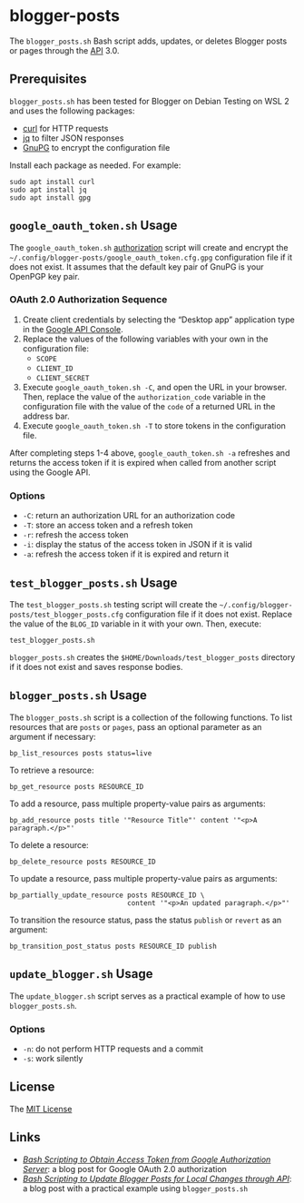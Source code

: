 # blogger-posts #

<!-- Bash script that adds, updates, or deletes Blogger post or page through
API -->

The `blogger_posts.sh` Bash script adds, updates, or deletes Blogger posts or
pages through the [API](https://developers.google.com/blogger) 3.0.

## Prerequisites ##

`blogger_posts.sh` has been tested for Blogger on Debian Testing on WSL 2 and
uses the following packages:

  * [curl](https://curl.se/) for HTTP requests
  * [jq](https://jqlang.github.io/jq/) to filter JSON responses
  * [GnuPG](https://gnupg.org/index.html) to encrypt the configuration file

Install each package as needed. For example:

``` shell
sudo apt install curl
sudo apt install jq
sudo apt install gpg
```

## `google_oauth_token.sh` Usage ##

The `google_oauth_token.sh`
[authorization](https://developers.google.com/identity/protocols/oauth2) script
will create and encrypt the
`~/.config/blogger-posts/google_oauth_token.cfg.gpg` configuration file if it
does not exist. It assumes that the default key pair of GnuPG is your OpenPGP
key pair.

### OAuth 2.0 Authorization Sequence ###

 1. Create client credentials by selecting the “Desktop app” application type
    in the [Google API Console](https://console.developers.google.com/).
 2. Replace the values of the following variables with your own in the
    configuration file:
    * `SCOPE`
    * `CLIENT_ID`
    * `CLIENT_SECRET`
 3. Execute `google_oauth_token.sh -C`, and open the URL in your browser.
    Then, replace the value of the `authorization_code` variable in the
    configuration file with the value of the `code` of a returned URL in the
    address bar.
 4. Execute `google_oauth_token.sh -T` to store tokens in the configuration
    file.

After completing steps 1-4 above, `google_oauth_token.sh -a` refreshes and
returns the access token if it is expired when called from another script using
the Google API.

### Options ###

  * `-C`: return an authorization URL for an authorization code
  * `-T`: store an access token and a refresh token
  * `-r`: refresh the access token
  * `-i`: display the status of the access token in JSON if it is valid
  * `-a`: refresh the access token if it is expired and return it

## `test_blogger_posts.sh` Usage ##

The `test_blogger_posts.sh` testing script will create the
`~/.config/blogger-posts/test_blogger_posts.cfg` configuration file if it does
not exist. Replace the value of the `BLOG_ID` variable in it with your own.
Then, execute:

``` shell
test_blogger_posts.sh
```

`blogger_posts.sh` creates the `$HOME/Downloads/test_blogger_posts` directory
if it does not exist and saves response bodies.

## `blogger_posts.sh` Usage ##

The `blogger_posts.sh` script is a collection of the following functions. To
list resources that are `posts` or `pages`, pass an optional parameter as an
argument if necessary:

``` shell
bp_list_resources posts status=live
```

To retrieve a resource:

``` shell
bp_get_resource posts RESOURCE_ID
```

To add a resource, pass multiple property-value pairs as arguments:

``` shell
bp_add_resource posts title '"Resource Title"' content '"<p>A paragraph.</p>"'
```

To delete a resource:

``` shell
bp_delete_resource posts RESOURCE_ID
```

To update a resource, pass multiple property-value pairs as arguments:

``` shell
bp_partially_update_resource posts RESOURCE_ID \
                             content '"<p>An updated paragraph.</p>"'
```

To transition the resource status, pass the status `publish` or `revert` as an
argument:

``` shell
bp_transition_post_status posts RESOURCE_ID publish
```

## `update_blogger.sh` Usage ##

The `update_blogger.sh` script serves as a practical example of how to use
`blogger_posts.sh`.

### Options ###

  * `-n`: do not perform HTTP requests and a commit
  * `-s`: work silently

## License ##

The [MIT License](LICENSE.md)

## Links ##

  * [*Bash Scripting to Obtain Access Token from Google Authorization
    Server*](https://carmine560.blogspot.com/2021/04/bash-scripting-to-obtain-access-token.html):
    a blog post for Google OAuth 2.0 authorization
  * [*Bash Scripting to Update Blogger Posts for Local Changes through
    API*](https://carmine560.blogspot.com/2021/04/bash-scripting-to-update-posts-through.html):
    a blog post with a practical example using `blogger_posts.sh`
